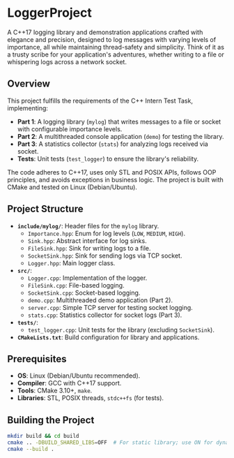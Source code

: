 # LoggerProject

A C++17 logging library and demonstration applications crafted with elegance and precision, designed to log messages with varying levels of importance, all while maintaining thread-safety and simplicity. Think of it as a trusty scribe for your application's adventures, whether writing to a file or whispering logs across a network socket.

## Overview

This project fulfills the requirements of the C++ Intern Test Task, implementing:
- **Part 1**: A logging library (`mylog`) that writes messages to a file or socket with configurable importance levels.
- **Part 2**: A multithreaded console application (`demo`) for testing the library.
- **Part 3**: A statistics collector (`stats`) for analyzing logs received via socket.
- **Tests**: Unit tests (`test_logger`) to ensure the library's reliability.

The code adheres to C++17, uses only STL and POSIX APIs, follows OOP principles, and avoids exceptions in business logic. The project is built with CMake and tested on Linux (Debian/Ubuntu).

## Project Structure

- **`include/mylog/`**: Header files for the `mylog` library.
  - `Importance.hpp`: Enum for log levels (`LOW`, `MEDIUM`, `HIGH`).
  - `Sink.hpp`: Abstract interface for log sinks.
  - `FileSink.hpp`: Sink for writing logs to a file.
  - `SocketSink.hpp`: Sink for sending logs via TCP socket.
  - `Logger.hpp`: Main logger class.
- **`src/`**:
  - `Logger.cpp`: Implementation of the logger.
  - `FileSink.cpp`: File-based logging.
  - `SocketSink.cpp`: Socket-based logging.
  - `demo.cpp`: Multithreaded demo application (Part 2).
  - `server.cpp`: Simple TCP server for testing socket logging.
  - `stats.cpp`: Statistics collector for socket logs (Part 3).
- **`tests/`**:
  - `test_logger.cpp`: Unit tests for the library (excluding `SocketSink`).
- **`CMakeLists.txt`**: Build configuration for library and applications.

## Prerequisites

- **OS**: Linux (Debian/Ubuntu recommended).
- **Compiler**: GCC with C++17 support.
- **Tools**: CMake 3.10+, `make`.
- **Libraries**: STL, POSIX threads, `stdc++fs` (for tests).

## Building the Project

```bash
mkdir build && cd build
cmake .. -DBUILD_SHARED_LIBS=OFF  # For static library; use ON for dynamic
cmake --build .
